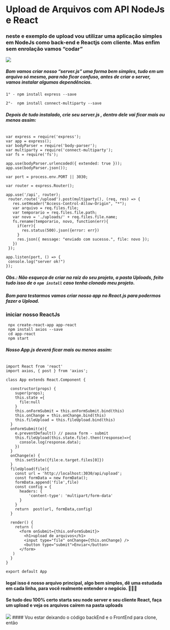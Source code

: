 # Upload de Arquivos com API NodeJs e React
### neste e exemplo de upload vou utilizar uma aplicação simples em NodeJs como back-end e  Reactjs com cliente. Mas enfim sem enrolação vamos “codar” 
<img src="https://i.pinimg.com/originals/fb/d6/36/fbd636d695a9c16d1a24cb850241f943.gif" />

##### Bom vamos criar nosso “server.js” uma forma bem simples, tudo em um arquivo só mesmo, para não ficar confuso, antes de criar o server, vamos instalar algumas dependências.

`
  1° - npm install express --save
`

`
  2°-  npm install connect-multiparty --save
 `
 ##### Depois de tudo instalado, crie seu <i>server.js</i> , dentro dele vai ficar mais ou menos assim:
 
 ```
 
 var express = require('express');
var app = express();
var bodyParser = require('body-parser');
var multiparty = require('connect-multiparty');
var fs = require('fs');

app.use(bodyParser.urlencoded({ extended: true }));
app.use(bodyParser.json());

var port = process.env.PORT || 3030;
  
var router = express.Router();

app.use('/api', router);
  router.route('/upload').post(multiparty(), (req, res) => {
    res.setHeader("Access-Control-Allow-Origin", "*");
    var arquivo = req.files.file;
    var temporario = req.files.file.path;
    var novo = './uploads/' + req.files.file.name;
    fs.rename(temporario, novo, function(err){
      if(err){
        res.status(500).json({error: err})
      }
      res.json({ message: "enviado com sucesso.", file: novo });
    })
  });
  
app.listen(port, () => {
  console.log("server ok!")
});

 ```
 ##### Obs.: Não esqueça de criar na raiz do seu projeto, a pasta <i>Uploads</i>, feito tudo isso de o `npm install` caso tenha clonado meu projeto.
##### Bom para testarmos vamos criar nosso app no React.js para podermos fazer o Upload.

### iniciar nosso ReactJs
```
 npx create-react-app app-react
 npm install axios --save 
 cd app-react
 npm start

```

##### Nosso <i>App.js</i>  deverá ficar mais ou menos assim: 

```

import React from 'react'
import axios, { post } from 'axios';

class App extends React.Component {

  constructor(props) {
    super(props);
    this.state ={
      file:null
    }
    this.onFormSubmit = this.onFormSubmit.bind(this)
    this.onChange = this.onChange.bind(this)
    this.fileUpload = this.fileUpload.bind(this)
  }
  onFormSubmit(e){
    e.preventDefault() // pausa form - submit
    this.fileUpload(this.state.file).then((response)=>{
      console.log(response.data);
    })
  }
  onChange(e) {
    this.setState({file:e.target.files[0]})
  }
  fileUpload(file){
    const url = 'http://localhost:3030/api/upload';
    const formData = new FormData();
    formData.append('file',file)
    const config = {
      headers: {
          'content-type': 'multipart/form-data'
      }
    }
    return  post(url, formData,config)
  }

  render() {
    return (
      <form onSubmit={this.onFormSubmit}>
        <h1>upload de arquivos</h1>
        <input type="file" onChange={this.onChange} />
        <button type="submit">Enviar</button>
      </form>
   )
  }
}

export default App

```

#### legal isso é nosso arquivo principal, algo bem simples, dê uma estudada em cada linha, para você realmente entender o negócio. 👨🏽‍💻
#### Se tudo deu 100% certo starta seu node server e seu cliente React, faça um upload e veja os arquivos caírem na pasta uploads 

<img src="https://media2.giphy.com/media/S3Ot3hZ5bcy8o/giphy.gif" />
#### Vou estar deixando o código backEnd e o FrontEnd para clone, então 
